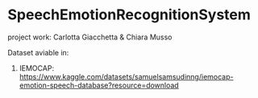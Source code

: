 # SpeechEmotionRecognitionSystem
project work: Carlotta Giacchetta &amp; Chiara Musso 

Dataset aviable in:
1) IEMOCAP: https://www.kaggle.com/datasets/samuelsamsudinng/iemocap-emotion-speech-database?resource=download
